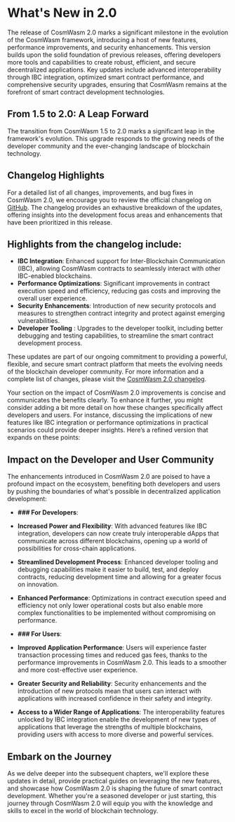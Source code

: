 # What's New in 2.0

The release of CosmWasm 2.0 marks a significant milestone in the evolution of the CosmWasm framework, introducing a host of new features, performance improvements, and security enhancements. This version builds upon the solid foundation of previous releases, offering developers more tools and capabilities to create robust, efficient, and secure decentralized applications. Key updates include advanced interoperability through IBC integration, optimized smart contract performance, and comprehensive security upgrades, ensuring that CosmWasm remains at the forefront of smart contract development technologies.

## From 1.5 to 2.0: A Leap Forward

The transition from CosmWasm 1.5 to 2.0 marks a significant leap in the framework's evolution. This upgrade responds to the growing needs of the developer community and the ever-changing landscape of blockchain technology.

## Changelog Highlights

For a detailed list of all changes, improvements, and bug fixes in CosmWasm 2.0, we encourage you to review the official changelog on [GitHub](https://github.com/CosmWasm/cosmwasm/blob/main/CHANGELOG.md). The changelog provides an exhaustive breakdown of the updates, offering insights into the development focus areas and enhancements that have been prioritized in this release.

## Highlights from the changelog include:

- **IBC Integration**: Enhanced support for Inter-Blockchain Communication (IBC), allowing CosmWasm contracts to seamlessly interact with other IBC-enabled blockchains.
- **Performance Optimizations**: Significant improvements in contract execution speed and efficiency, reducing gas costs and improving the overall user experience.
- **Security Enhancements**: Introduction of new security protocols and measures to strengthen contract integrity and protect against emerging vulnerabilities.
- **Developer Tooling** : Upgrades to the developer toolkit, including better debugging and testing capabilities, to streamline the smart contract development process.

These updates are part of our ongoing commitment to providing a powerful, flexible, and secure smart contract platform that meets the evolving needs of the blockchain developer community. For more information and a complete list of changes, please visit the [CosmWasm 2.0 changelog](https://github.com/CosmWasm/cosmwasm/blob/main/CHANGELOG.md).


Your section on the impact of CosmWasm 2.0 improvements is concise and communicates the benefits clearly. To enhance it further, you might consider adding a bit more detail on how these changes specifically affect developers and users. For instance, discussing the implications of new features like IBC integration or performance optimizations in practical scenarios could provide deeper insights. Here’s a refined version that expands on these points:

## Impact on the Developer and User Community

The enhancements introduced in CosmWasm 2.0 are poised to have a profound impact on the ecosystem, benefiting both developers and users by pushing the boundaries of what's possible in decentralized application development:

- **### For Developers**:

- **Increased Power and Flexibility**: With advanced features like IBC integration, developers can now create truly interoperable dApps that communicate across different blockchains, opening up a world of possibilities for cross-chain applications.
- **Streamlined Development Process**: Enhanced developer tooling and debugging capabilities make it easier to build, test, and deploy contracts, reducing development time and allowing for a greater focus on innovation.
- **Enhanced Performance**: Optimizations in contract execution speed and efficiency not only lower operational costs but also enable more complex functionalities to be implemented without compromising on performance.

- **### For Users**:

- **Improved Application Performance**: Users will experience faster transaction processing times and reduced gas fees, thanks to the performance improvements in CosmWasm 2.0. This leads to a smoother and more cost-effective user experience.
- **Greater Security and Reliability**: Security enhancements and the introduction of new protocols mean that users can interact with applications with increased confidence in their safety and integrity.
- **Access to a Wider Range of Applications**: The interoperability features unlocked by IBC integration enable the development of new types of applications that leverage the strengths of multiple blockchains, providing users with access to more diverse and powerful services.

## Embark on the Journey

As we delve deeper into the subsequent chapters, we'll explore these updates in detail, provide practical guides on leveraging the new features, and showcase how CosmWasm 2.0 is shaping the future of smart contract development. Whether you're a seasoned developer or just starting, this journey through CosmWasm 2.0 will equip you with the knowledge and skills to excel in the world of blockchain technology.


